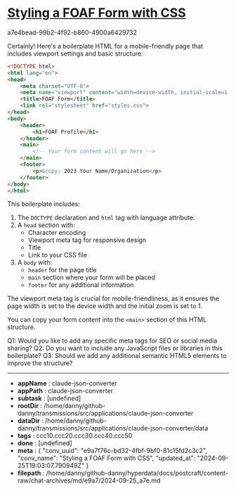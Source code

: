 # [Styling a FOAF Form with CSS](https://claude.ai/chat/e9a7f76c-bd32-4fbf-9bf0-81c15fd2c3c2)

a7e4bead-99b2-4f92-b860-4900a6429732

 Certainly! Here's a boilerplate HTML for a mobile-friendly page that includes viewport settings and basic structure:

```html
<!DOCTYPE html>
<html lang="en">
<head>
    <meta charset="UTF-8">
    <meta name="viewport" content="width=device-width, initial-scale=1.0">
    <title>FOAF Form</title>
    <link rel="stylesheet" href="styles.css">
</head>
<body>
    <header>
        <h1>FOAF Profile</h1>
    </header>
    <main>
        <!-- Your form content will go here -->
    </main>
    <footer>
        <p>&copy; 2023 Your Name/Organization</p>
    </footer>
</body>
</html>
```

This boilerplate includes:

1. The `DOCTYPE` declaration and `html` tag with language attribute.
2. A `head` section with:
   - Character encoding
   - Viewport meta tag for responsive design
   - Title
   - Link to your CSS file
3. A `body` with:
   - `header` for the page title
   - `main` section where your form will be placed
   - `footer` for any additional information

The viewport meta tag is crucial for mobile-friendliness, as it ensures the page width is set to the device width and the initial zoom is set to 1.

You can copy your form content into the `<main>` section of this HTML structure.

Q1: Would you like to add any specific meta tags for SEO or social media sharing?
Q2: Do you want to include any JavaScript files or libraries in this boilerplate?
Q3: Should we add any additional semantic HTML5 elements to improve the structure?

---

* **appName** : claude-json-converter
* **appPath** : claude-json-converter
* **subtask** : [undefined]
* **rootDir** : /home/danny/github-danny/transmissions/src/applications/claude-json-converter
* **dataDir** : /home/danny/github-danny/transmissions/src/applications/claude-json-converter/data
* **tags** : ccc10.ccc20.ccc30.ccc40.ccc50
* **done** : [undefined]
* **meta** : {
  "conv_uuid": "e9a7f76c-bd32-4fbf-9bf0-81c15fd2c3c2",
  "conv_name": "Styling a FOAF Form with CSS",
  "updated_at": "2024-09-25T19:03:07.790949Z"
}
* **filepath** : /home/danny/github-danny/hyperdata/docs/postcraft/content-raw/chat-archives/md/e9a7/2024-09-25_a7e.md